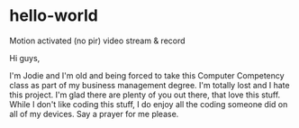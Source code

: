 # hello-world
Motion activated (no pir) video stream &amp; record

Hi guys,

I'm Jodie and I'm old and being forced to take this Computer Competency class as part of my business management degree.  I'm totally lost and I hate this project.  I'm glad there are plenty of you out there, that love this stuff.  While I don't like coding this stuff, I do enjoy all the coding someone did on all of my devices.  Say a prayer for me please.
